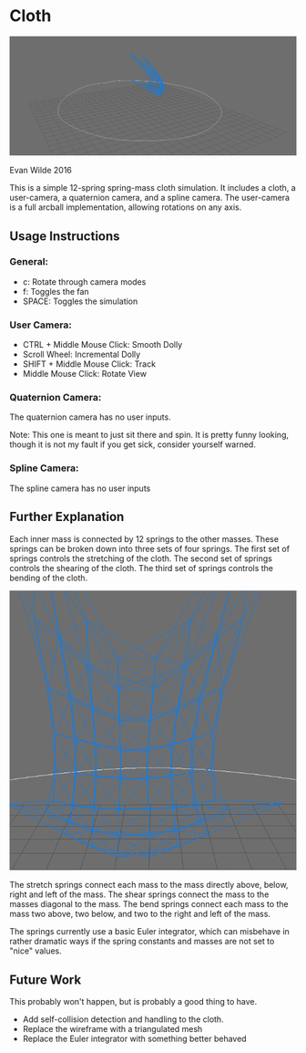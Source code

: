 # Cloth

![Cloth](docs/cloth.png)

Evan Wilde 2016

This is a simple 12-spring spring-mass cloth simulation. It includes a cloth, a
user-camera, a quaternion camera, and a spline camera. The user-camera is a full
arcball implementation, allowing rotations on any axis.

## Usage Instructions

### General:

- c: Rotate through camera modes
- f: Toggles the fan
- SPACE: Toggles the simulation

### User Camera:

- CTRL + Middle Mouse Click: Smooth Dolly
- Scroll Wheel: Incremental Dolly
- SHIFT + Middle Mouse Click: Track
- Middle Mouse Click: Rotate View

### Quaternion Camera:

The quaternion camera has no user inputs.

Note: This one is meant to just sit there and spin. It is pretty funny looking,
though it is not my fault if you get sick, consider yourself warned.

### Spline Camera:

The spline camera has no user inputs

## Further Explanation

Each inner mass is connected by 12 springs to the other masses. These springs can be
broken down into three sets of four springs. The first set of springs controls the
stretching of the cloth. The second set of springs controls the shearing of the
cloth. The third set of springs controls the bending of the cloth.

![Springs](docs/springs.png)

The stretch springs connect each mass to the mass directly above, below, right and
left of the mass. The shear springs connect the mass to the masses diagonal to the
mass. The bend springs connect each mass to the mass two above, two below, and two
to the right and left of the mass.

The springs currently use a basic Euler integrator, which can misbehave in rather
dramatic ways if the spring constants and masses are not set to "nice" values.

## Future Work

This probably won't happen, but is probably a good thing to have.

- Add self-collision detection and handling to the cloth.
- Replace the wireframe with a triangulated mesh
- Replace the Euler integrator with something better behaved

